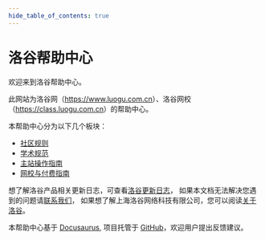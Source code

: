 ```yaml
---
hide_table_of_contents: true
---
```


# 洛谷帮助中心

欢迎来到洛谷帮助中心。

此网站为洛谷网（<https://www.luogu.com.cn>）、洛谷网校（<https://class.luogu.com.cn>）的帮助中心。

本帮助中心分为以下几个板块：

- [社区规则](/rules/community)
- [学术规范](/rules/academic)
- [主站操作指南](/manual/luogu)
- [网校与付费指南](/manual/class)

想了解洛谷产品相关更新日志，可查看[洛谷更新日志](/ReleaseNotes)，
如果本文档无法解决您遇到的问题请[联系我们](/contact-us)，
如果想了解上海洛谷网络科技有限公司，您可以阅读[关于洛谷](/about-us)。

本帮助中心基于 [Docusaurus](https://docusaurus.io/), 项目托管于 [GitHub](https://github.com/luogu-dev/docs)，欢迎用户提出反馈建议。
